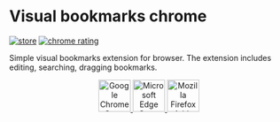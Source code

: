 # Visual bookmarks chrome

[<img alt="store" src="https://img.shields.io/chrome-web-store/v/jdbgjlehkajddoapdgpdjmlpdalfnenf.svg?style=for-the-badge">](https://chrome.google.com/webstore/detail/visual-bookmarks/jdbgjlehkajddoapdgpdjmlpdalfnenf)
[<img alt="chrome rating" src="https://img.shields.io/chrome-web-store/rating/jdbgjlehkajddoapdgpdjmlpdalfnenf?style=for-the-badge">](https://chrome.google.com/webstore/detail/visual-bookmarks/jdbgjlehkajddoapdgpdjmlpdalfnenf)

Simple visual bookmarks extension for browser. The extension includes editing, searching, dragging bookmarks.

<p align="center">
  <a href="https://chrome.google.com/webstore/detail/visual-bookmarks/jdbgjlehkajddoapdgpdjmlpdalfnenf" title="Google Chrome">
    <img src="https://user-images.githubusercontent.com/6150895/143011953-655cddc1-5225-4fc5-afc0-5927e45faa61.png" height="58" alt="Google Chrome Store">
  </a>
  <a href="https://microsoftedge.microsoft.com/addons/detail/idfbjjfgccflicphjlpbomcklaehplha" title="Microsoft Edge">
    <img src="https://user-images.githubusercontent.com/6150895/143012373-153cd498-1abc-4524-a76e-e630a7d14deb.png" height="58" alt="Microsoft Edge Store">
  </a>
  <a href="https://addons.mozilla.org/ru/firefox/addon/visual-bookmarks-firefox/" title="Mozilla Firefox">
    <img src="https://github.com/user-attachments/assets/a0754d0f-474d-43fa-af24-9c99ab36130e" height="58" alt="Mozilla Firefox Add-ons">
  </a>
</p>
